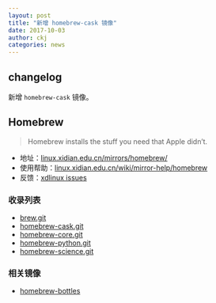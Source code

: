 ```yaml
---
layout: post
title: "新增 homebrew-cask 镜像"
date: 2017-10-03
author: ckj
categories: news
---
```


## changelog

新增 `homebrew-cask` 镜像。

## Homebrew

> Homebrew installs the stuff you need that Apple didn’t.

* 地址：[linux.xidian.edu.cn/mirrors/homebrew/](https://linux.xidian.edu.cn/mirrors/homebrew/)
* 使用帮助：[linux.xidian.edu.cn/wiki/mirror-help/homebrew](https://linux.xidian.edu.cn/wiki/mirror-help/homebrew)
* 反馈：[xdlinux issues](https://git.xdlinux.info/xdlinux/issues)

### 收录列表

* [brew.git](https://linux.xidian.edu.cn/mirrors/homebrew/brew.git)
* [homebrew-cask.git](https://linux.xidian.edu.cn/mirrors/homebrew/homebrew-cask.git)
* [homebrew-core.git](https://linux.xidian.edu.cn/mirrors/homebrew/homebrew-core.git)
* [homebrew-python.git](https://linux.xidian.edu.cn/mirrors/homebrew/homebrew-python.git)
* [homebrew-science.git](https://linux.xidian.edu.cn/mirrors/homebrew/homebrew-python.git)

### 相关镜像

* [homebrew-bottles](https://linux.xidian.edu.cn/wiki/mirror-help/homebrew-bottles)

